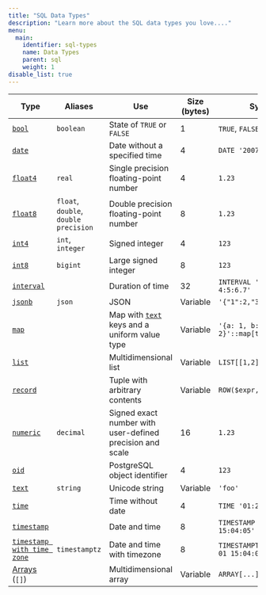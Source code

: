 ```yaml
---
title: "SQL Data Types"
description: "Learn more about the SQL data types you love...."
menu:
  main:
    identifier: sql-types
    name: Data Types
    parent: sql
    weight: 1
disable_list: true
---
```


Type | Aliases | Use | Size (bytes) | Syntax
-----|---------|-----|--------------|--------
[`bool`](bool) | `boolean` | State of `TRUE` or `FALSE` | 1 | `TRUE`, `FALSE`
[`date`](date) | | Date without a specified time | 4 | `DATE '2007-02-01'`
[`float4`](float) | `real` | Single precision floating-point number | 4 | `1.23`
[`float8`](float) | `float`, `double`, `double precision` | Double precision floating-point number | 8 | `1.23`
[`int4`](integer) | `int`, `integer` | Signed integer | 4 | `123`
[`int8`](integer) | `bigint` | Large signed integer | 8 | `123`
[`interval`](interval) | | Duration of time | 32 | `INTERVAL '1-2 3 4:5:6.7'`
[`jsonb`](jsonb) | `json` | JSON | Variable | `'{"1":2,"3":4}'::jsonb`
[`map`](map) | | Map with [`text`](text) keys and a uniform value type | Variable | `'{a: 1, b: 2}'::map[text=>int]`
[`list`](list) | | Multidimensional list | Variable | `LIST[[1,2],[3]]`
[`record`](record) | | Tuple with arbitrary contents | Variable | `ROW($expr, ...)`
[`numeric`](numeric) | `decimal` | Signed exact number with user-defined precision and scale | 16 | `1.23`
[`oid`](oid) | | PostgreSQL object identifier | 4 | `123`
[`text`](text) | `string` | Unicode string | Variable | `'foo'`
[`time`](time) | | Time without date | 4 | `TIME '01:23:45'`
[`timestamp`](timestamp) | | Date and time | 8 | `TIMESTAMP '2007-02-01 15:04:05'`
[`timestamp with time zone`](timestamp) | `timestamptz` | Date and time with timezone | 8 | `TIMESTAMPTZ '2007-02-01 15:04:05+06'`
[Arrays](array) (`[]`) | | Multidimensional array | Variable | `ARRAY[...]`
